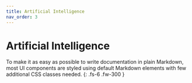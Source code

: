 ```yaml
---
title: Artificial Intelligence
nav_order: 3
---
```


# Artificial Intelligence

To make it as easy as possible to write documentation in plain Markdown, most UI components are styled using default Markdown elements with few additional CSS classes needed.
{: .fs-6 .fw-300 }

